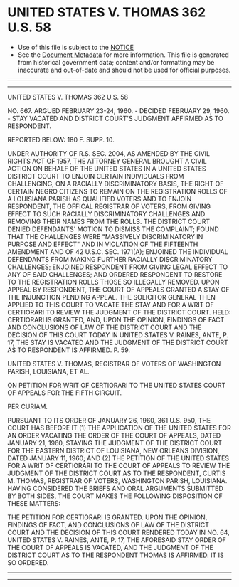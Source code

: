 ---
---

# UNITED STATES V. THOMAS 362 U.S. 58

* Use of this file is subject to the [NOTICE](https://github.com/publicdocs/notice/blob/master/NOTICE)
* See the [Document Metadata](../../../) for more information.
  This file is generated from historical government data; content and/or formatting may be inaccurate and out-of-date and should not be used for official purposes.

----------
----------

UNITED STATES V. THOMAS 362 U.S. 58

NO. 667.  ARGUED FEBRUARY 23-24, 1960.  - DECIDED FEBRUARY 29, 1960.  - STAY VACATED AND DISTRICT COURT'S JUDGMENT AFFIRMED AS TO RESPONDENT.

REPORTED BELOW:  180 F. SUPP. 10.

UNDER AUTHORITY OF R.S. SEC. 2004, AS AMENDED BY THE CIVIL RIGHTS ACT OF 1957, THE ATTORNEY GENERAL BROUGHT A CIVIL ACTION ON BEHALF OF THE UNITED STATES IN A UNITED STATES DISTRICT COURT TO ENJOIN CERTAIN INDIVIDUALS FROM CHALLENGING, ON A RACIALLY DISCRIMINATORY BASIS, THE RIGHT OF CERTAIN NEGRO CITIZENS TO REMAIN ON THE REGISTRATION ROLLS OF A LOUISIANA PARISH AS QUALIFIED VOTERS AND TO ENJOIN RESPONDENT, THE OFFICAL REGISTRAR OF VOTERS, FROM GIVING EFFECT TO SUCH RACIALLY DISCRIMINATORY CHALLENGES AND REMOVING THEIR NAMES FROM THE ROLLS.  THE DISTRICT COURT DENIED DEFENDANTS' MOTION TO DISMISS THE COMPLAINT; FOUND THAT THE CHALLENGES WERE "MASSIVELY DISCRIMINATORY IN PURPOSE AND EFFECT" AND IN VIOLATION OF THE FIFTEENTH AMENDMENT AND OF 42 U.S.C. SEC. 1971(A); ENJOINED THE INDIVIDUAL DEFENDANTS FROM MAKING FURTHER RACIALLY DISCRIMINATORY CHALLENGES; ENJOINED RESPONDENT FROM GIVING LEGAL EFFECT TO ANY OF SAID CHALLENGES; AND ORDERED RESPONDENT TO RESTORE TO THE REGISTRATION ROLLS THOSE SO ILLEGALLY REMOVED.  UPON APPEAL BY RESPONDENT, THE COURT OF APPEALS GRANTED A STAY OF THE INJUNCTION PENDING APPEAL.  THE SOLICITOR GENERAL THEN APPLIED TO THIS COURT TO VACATE THE STAY AND FOR A WRIT OF CERTIORARI TO REVIEW THE JUDGMENT OF THE DISTRICT COURT.  HELD:  CERTIORARI IS GRANTED, AND, UPON THE OPINION, FINDINGS OF FACT AND CONCLUSIONS OF LAW OF THE DISTRICT COURT AND THE DECISION OF THIS COURT TODAY IN UNITED STATES V. RAINES, ANTE, P. 17, THE STAY IS VACATED AND THE JUDGMENT OF THE DISTRICT COURT AS TO RESPONDENT IS AFFIRMED.  P. 59.

UNITED STATES V. THOMAS, REGISTRAR OF VOTERS OF WASHINGTON PARISH, LOUISIANA, ET AL.

ON PETITION FOR WRIT OF CERTIORARI TO THE UNITED STATES COURT OF APPEALS FOR THE FIFTH CIRCUIT.

PER CURIAM.

PURSUANT TO ITS ORDER OF JANUARY 26, 1960, 361 U.S. 950, THE COURT HAS BEFORE IT (1) THE APPLICATION OF THE UNITED STATES FOR AN ORDER VACATING THE ORDER OF THE COURT OF APPEALS, DATED JANUARY 21, 1960, STAYING THE JUDGMENT OF THE DISTRICT COURT FOR THE EASTERN DISTRICT OF LOUISIANA, NEW ORLEANS DIVISION, DATED JANUARY 11, 1960; AND (2) THE PETITION OF THE UNITED STATES FOR A WRIT OF CERTIORARI TO THE COURT OF APPEALS TO REVIEW THE JUDGMENT OF THE DISTRICT COURT AS TO THE RESPONDENT, CURTIS M. THOMAS, REGISTRAR OF VOTERS, WASHINGTON PARISH, LOUISIANA.  HAVING CONSIDERED THE BRIEFS AND ORAL ARGUMENTS SUBMITTED BY BOTH SIDES, THE COURT MAKES THE FOLLOWING DISPOSITION OF THESE MATTERS:

THE PETITION FOR CERTIORARI IS GRANTED.  UPON THE OPINION, FINDINGS OF FACT, AND CONCLUSIONS OF LAW OF THE DISTRICT COURT AND THE DECISION OF THIS COURT RENDERED TODAY IN NO. 64, UNITED STATES V. RAINES, ANTE, P. 17, THE AFORESAID STAY ORDER OF THE COURT OF APPEALS IS VACATED, AND THE JUDGMENT OF THE DISTRICT COURT AS TO THE RESPONDENT THOMAS IS AFFIRMED.  IT IS SO ORDERED.


----------
----------

